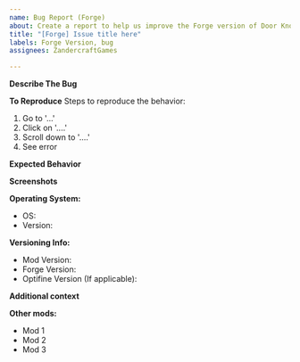 ```yaml
---
name: Bug Report (Forge)
about: Create a report to help us improve the Forge version of Door Knocker.
title: "[Forge] Issue title here"
labels: Forge Version, bug
assignees: ZandercraftGames

---
```


**Describe The Bug**
<!--A clear and concise description of what the bug is.-->


**To Reproduce**
Steps to reproduce the behavior:
1. Go to '...'
2. Click on '....'
3. Scroll down to '....'
4. See error

**Expected Behavior**
<!--A clear and concise description of what you expected to happen.-->


**Screenshots**
<!--If applicable, add screenshots to help explain your problem.-->


**Operating System:**
 - OS:
 - Version: 

**Versioning Info:**
 - Mod Version: 
 - Forge Version: 
 - Optifine Version (If applicable): 

**Additional context**
<!--Add any other context about the problem here.-->


**Other mods:**
<!--Please list all additional mods you are using below-->
 - Mod 1
 - Mod 2
 - Mod 3
